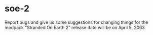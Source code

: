 # soe-2
Report bugs and give us some suggestions for changing things for the modpack "Stranded On Earth 2"
release date will be on April 5, 2063
